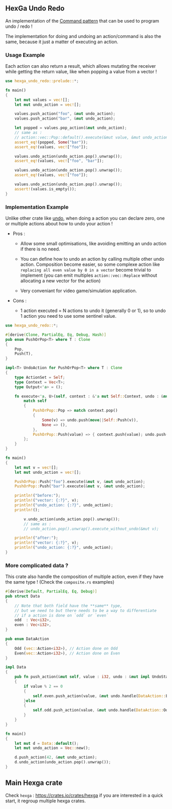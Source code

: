 ## HexGa Undo Redo

An implementation of the [Command pattern](https://en.wikipedia.org/wiki/Command_pattern) that can be used to program undo / redo ! 

The implementation for doing and undoing an action/command is also the same, because it just a matter of executing an action.

### Usage Example

Each action can also return a result, which allows mutating the receiver while getting the return value, like when popping a value from a vector !

```rust
use hexga_undo_redo::prelude::*;

fn main()
{
    let mut values = vec![];
    let mut undo_action = vec![];

    values.push_action("foo", &mut undo_action);
    values.push_action("bar", &mut undo_action);

    let popped = values.pop_action(&mut undo_action);
    // same as :
    // action::vec::Pop::default().execute(&mut value, &mut undo_action)
    assert_eq!(popped, Some("bar"));
    assert_eq!(values, vec!["foo"]);

    values.undo_action(undo_action.pop().unwrap());
    assert_eq!(values, vec!["foo", "bar"]);

    values.undo_action(undo_action.pop().unwrap());
    assert_eq!(values, vec!["foo"]);

    values.undo_action(undo_action.pop().unwrap());
    assert!(values.is_empty());
}
```

### Implementation Example

Unlike other crate like [undo](https://crates.io/crates/undo), when doing a action you can declare zero, one or multiple actions about how to undo your action !

- Pros :
    - Allow some small optimisations, like avoiding emitting an undo action if there is no need.
    
    - You can define how to undo an action by calling multiple other undo action. Composition become easier, so some complexe action like `replacing all even value by 0 in a vector` become trivial to implement (you can emit multiples `action::vec::Replace` without allocating a new vector for the action)

    - Very conveniant for video game/simulation application.


- Cons : 
    - 1 action executed = N actions to undo it (generally 0 or 1), so to undo 1 action you need to use some sentinel value.

```rust
use hexga_undo_redo::*;

#[derive(Clone, PartialEq, Eq, Debug, Hash)]
pub enum PushOrPop<T> where T : Clone
{
    Pop,
    Push(T),
}

impl<T> UndoAction for PushOrPop<T> where T : Clone
{
    type ActionSet = Self;
    type Context = Vec<T>;
    type Output<'a> = ();

    fn execute<'a, U>(self, context : &'a mut Self::Context, undo : &mut U) -> Self::Output<'a> where U : UndoStack<Self::ActionSet> {
        match self
        {
            PushOrPop::Pop => match context.pop()
            {
                Some(v) => undo.push(move||Self::Push(v)),
                None => (),
            },
            PushOrPop::Push(value) => { context.push(value); undo.push(||Self::Pop); }
        };
    }
}

fn main()
{
    let mut v = vec![];
    let mut undo_action = vec![];

    PushOrPop::Push("foo").execute(&mut v, &mut undo_action);
    PushOrPop::Push("bar").execute(&mut v, &mut undo_action);

    println!("before:");
    println!("vector: {:?}", v);
    println!("undo_action: {:?}", undo_action);
    println!();

        v.undo_action(undo_action.pop().unwrap());
        // same as :
        // undo_action.pop().unwrap().execute_without_undo(&mut v);

    println!("after:");
    println!("vector: {:?}", v);
    println!("undo_action: {:?}", undo_action);
}
```

### More complicated data ?

This crate also handle the composition of multiple action, even if they have the same type !
(Check the `composite.rs` examples)

```rust
#[derive(Default, PartialEq, Eq, Debug)]
pub struct Data
{
    // Note that both field have the **same** type, 
    // but we need to but there needs to be a way to differentiate
    // if a action is done on `odd` or `even`
    odd  : Vec<i32>,
    even : Vec<i32>,
}

pub enum DataAction
{
    Odd (vec::Action<i32>), // Action done on Odd
    Even(vec::Action<i32>), // Action done on Even
}

impl Data
{
    pub fn push_action(&mut self, value : i32, undo : &mut impl UndoStack<DataAction>)
    {
        if value % 2 == 0
        {
            self.even.push_action(value, &mut undo.handle(DataAction::Even)); // Just like that !
        }else
        {
            self.odd.push_action(value, &mut undo.handle(DataAction::Odd));
        }
    }
}

fn main() 
{
    let mut d = Data::default();
    let mut undo_action = Vec::new();

    d.push_action(42, &mut undo_action);
    d.undo_action(undo_action.pop().unwrap());
}
```

## Main Hexga crate

Check `hexga` : https://crates.io/crates/hexga if you are interested in a quick start, it regroup multiple hexga crates.